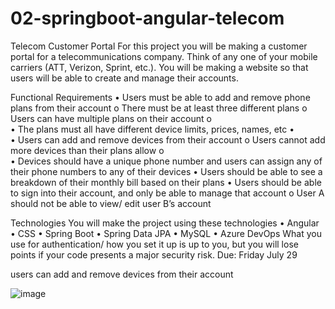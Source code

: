 # 02-springboot-angular-telecom

Telecom Customer Portal
	For this project you will be making a customer portal for a telecommunications company. Think of any one of your mobile carriers (ATT, Verizon, Sprint, etc.). You will be making a website so that users will be able to create and manage their accounts.

Functional Requirements
•	Users must be able to add and remove phone plans from their account
o	There must be at least three different plans
o	Users can have multiple plans on their account
o	
•	The plans must all have different device limits, prices, names, etc
•	
•	Users can add and remove devices from their account
o	Users cannot add more devices than their plans allow
o	
•	Devices should have a unique phone number and users can assign any of their phone numbers to any of their devices
•	Users should be able to see a breakdown of their monthly bill based on their plans
•	Users should be able to sign into their account, and only be able to manage that account
o	User A should not be able to view/ edit user B’s account

Technologies
You will make the project using these technologies
•	Angular
•	CSS
•	Spring Boot
•	Spring Data JPA
•	MySQL
•	Azure DevOps
What you use for authentication/ how you set it up is up to you, but you will lose points if your code presents a major security risk.
Due: Friday July 29
 
users can add and remove devices from their account

![image](https://user-images.githubusercontent.com/107573468/181272516-30a9caba-30ce-46eb-ac8a-c842f7e4f069.png)

